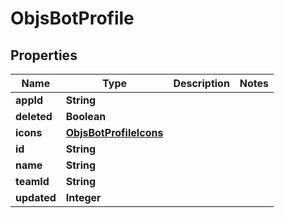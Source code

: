 

# ObjsBotProfile


## Properties

| Name | Type | Description | Notes |
|------------ | ------------- | ------------- | -------------|
|**appId** | **String** |  |  |
|**deleted** | **Boolean** |  |  |
|**icons** | [**ObjsBotProfileIcons**](ObjsBotProfileIcons.md) |  |  |
|**id** | **String** |  |  |
|**name** | **String** |  |  |
|**teamId** | **String** |  |  |
|**updated** | **Integer** |  |  |




